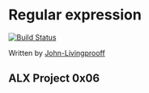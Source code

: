 # Regular expression

[![Build Status](https://travis-ci.org/joemccann/dillinger.svg?branch=master)](https://travis-ci.org/joemccann/dillinger)

Written by [John-Livingprooff](https://github.com/johnlivingprooff)

## ALX Project 0x06
